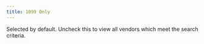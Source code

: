 ```yaml
---
title: 1099 Only
---
```



Selected by default. Uncheck this to view all vendors which meet the  search criteria.
